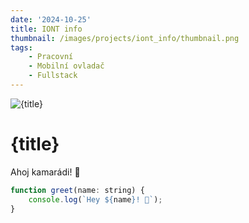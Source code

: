 ```yaml
---
date: '2024-10-25'
title: IONT info
thumbnail: /images/projects/iont_info/thumbnail.png
tags:
    - Pracovní
    - Mobilní ovladač
    - Fullstack
---
```


<img src="/images/projects/iont_info/landing.png" alt={title} class="w-full h-80 object-cover mb-4 rounded-lg shadow-lg" />

# {title}

Ahoj kamarádi! 👋

```js
function greet(name: string) {
	console.log(`Hey ${name}! 👋`);
}
```
